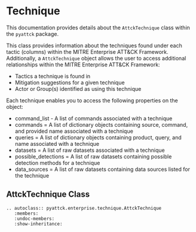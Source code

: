 # Technique

This documentation provides details about the `AttckTechnique` class within the `pyattck` package.

This class provides information about the techniques found under each tactic (columns) within the MITRE Enterprise ATT&CK Framework.  Additionally, a `AttckTechnique` object allows the user to access additional relationships within the MITRE Enterprise ATT&CK Framework:

* Tactics a technique is found in
* Mitigation suggestions for a given technique
* Actor or Group(s) identified as using this technique

Each technique enables you to access the following properties on the object:

* command_list - A list of commands associated with a technique
* commands = A list of dictionary objects containing source, command, and provided name associated with a technique
* queries = A list of dictionary objects containing product, query, and name associated with a technique
* datasets = A list of raw datasets associated with a technique
* possible_detections = A list of raw datasets containing possible detection methods for a technique
* data_sources = A list of raw datasets containing data sources listed for the technique

## AttckTechnique Class

```eval_rst
.. autoclass:: pyattck.enterprise.technique.AttckTechnique
   :members:
   :undoc-members:
   :show-inheritance:
```
